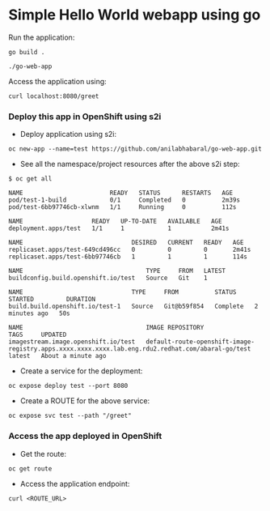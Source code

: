 # Simple Hello World webapp using go

Run the application:
```
go build .
```

```
./go-web-app
```

Access the application using:
```
curl localhost:8080/greet
```

### Deploy this app in OpenShift using s2i
- Deploy application using s2i:
```
oc new-app --name=test https://github.com/anilabhabaral/go-web-app.git
```
- See all the namespace/project resources after the above s2i step:
```
$ oc get all
                      
NAME                        READY   STATUS      RESTARTS   AGE
pod/test-1-build            0/1     Completed   0          2m39s
pod/test-6bb97746cb-xlwnm   1/1     Running     0          112s

NAME                   READY   UP-TO-DATE   AVAILABLE   AGE
deployment.apps/test   1/1     1            1           2m41s

NAME                              DESIRED   CURRENT   READY   AGE
replicaset.apps/test-649cd496cc   0         0         0       2m41s
replicaset.apps/test-6bb97746cb   1         1         1       114s

NAME                                  TYPE     FROM   LATEST
buildconfig.build.openshift.io/test   Source   Git    1

NAME                              TYPE     FROM          STATUS     STARTED         DURATION
build.build.openshift.io/test-1   Source   Git@b59f854   Complete   2 minutes ago   50s

NAME                                  IMAGE REPOSITORY                                                                                      TAGS     UPDATED
imagestream.image.openshift.io/test   default-route-openshift-image-registry.apps.xxxx.xxxx.xxxx.lab.eng.rdu2.redhat.com/abaral-go/test   latest   About a minute ago

```

- Create a service for the deployment:
```
oc expose deploy test --port 8080
```
- Create a ROUTE for the above service:
```
oc expose svc test --path "/greet"
```

### Access the app deployed in OpenShift
- Get the route:
```
oc get route
```
- Access the application endpoint:
```
curl <ROUTE_URL>
```
